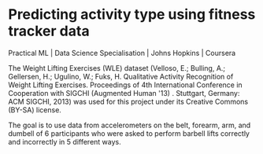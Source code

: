 # Predicting activity type using fitness tracker data

Practical ML | Data Science Specialisation | Johns Hopkins | Coursera

The Weight Lifting Exercises (WLE) dataset (Velloso, E.; Bulling, A.; Gellersen, H.; Ugulino, W.; Fuks, H. Qualitative Activity Recognition of Weight Lifting Exercises. Proceedings of 4th International Conference in Cooperation with SIGCHI (Augmented Human '13) . Stuttgart, Germany: ACM SIGCHI, 2013) was used for this project under its Creative Commons (BY-SA) license.

The goal is to use data from accelerometers on the belt, forearm, arm, and dumbell of 6 participants who were asked to perform barbell lifts correctly and incorrectly in 5 different ways.

